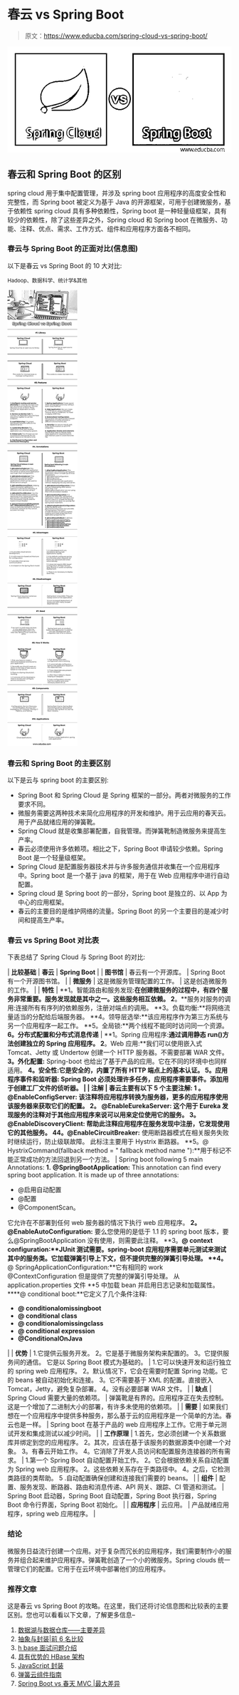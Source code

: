 # 春云 vs Spring Boot

> 原文：<https://www.educba.com/spring-cloud-vs-spring-boot/>

![Spring Cloud vs Spring Boot](img/aca937d4c171e6aa374e664bc2785e29.png)



## 春云和 Spring Boot 的区别

spring cloud 用于集中配置管理，并涉及 spring boot 应用程序的高度安全性和完整性，而 Spring boot 被定义为基于 Java 的开源框架，可用于创建微服务，基于依赖性 spring cloud 具有多种依赖性，Spring boot 是一种轻量级框架，具有较少的依赖性，除了这些差异之外，Spring cloud 和 Spring boot 在微服务、功能、注释、优点、需求、工作方式、组件和应用程序方面各不相同。

### 春云与 Spring Boot 的正面对比(信息图)

以下是春云 vs Spring Boot 的 10 大对比:

<small>Hadoop、数据科学、统计学&其他</small>

![Spring-Cloud-vs-Spring-Boot-info](img/19b9b26218a66e7044cc805ce74df4ba.png)



### 春云和 Spring Boot 的主要区别

以下是云与 spring boot 的主要区别:

*   Spring Boot 和 Spring Cloud 是 Spring 框架的一部分。两者对微服务的工作要求不同。
*   微服务需要这两种技术来简化应用程序的开发和维护。用于云应用的春天云。用于产品就绪应用的弹簧靴。
*   Spring Cloud 就是收集部署配置，自我管理。而弹簧靴制造微服务来提高生产率。
*   春云必须使用许多依赖项。相比之下，Spring Boot 申请较少依赖。Spring Boot 是一个轻量级框架。
*   Spring Cloud 是配置服务器技术并与许多服务通信并收集在一个应用程序中。Spring boot 是一个基于 java 的框架，用于在 Web 应用程序中进行自动配置。
*   Spring cloud 是 Spring boot 的一部分，Spring boot 是独立的、以 App 为中心的应用框架。
*   春云的主要目的是维护网络的流量。Spring Boot 的另一个主要目的是减少时间和提高生产率。

### 春云 vs Spring Boot 对比表

下表总结了 Spring Cloud 与 Spring Boot 的对比:

| **比较基础** | **春云** | **Spring Boot** |
| **图书馆** | 春云有一个开源库。 | Spring Boot 有一个开源图书馆。 |
| **微服务** | 这是微服务管理配置的工作。 | 这是创造微服务的工作。 |
| **特性** | **1。智能路由和服务发现:**在创建微服务的过程中，有四个服务非常重要。服务发现就是其中之一。这些服务相互依赖。
2**。**服务对服务的调用:连接所有有序列的依赖服务，注册对端点的调用。
**3。负载均衡:**将网络流量适当的分配给后端服务器。
**4。领导层选举:**该应用程序作为第三方系统与另一个应用程序一起工作。
**5。全局锁:**两个线程不能同时访问同一个资源。
**6。分布式配置和分布式消息传递** | **1。Spring 应用程序:**通过调用静态 run()方法创建独立的 Spring 应用程序。
2**。Web 应用:**我们可以使用嵌入式 Tomcat、Jetty 或 Undertow 创建一个 HTTP 服务器。不需要部署 WAR 文件。
**3。外化配置:** Spring-boot 也给出了基于产品的应用。它在不同的环境中也同样适用。
**4。安全性:**它是安全的，内置了所有 HTTP 端点上的基本认证。
**5。应用程序事件和监听器:** Spring Boot 必须处理许多任务，应用程序需要事件。添加用于创建工厂文件的侦听器。 |
| **注解** | 春云主要有以下 5 个主要注解:
**1** 。 **@EnableConfigServer:** 该注释将应用程序转换为服务器，更多的应用程序使用该服务器来获取它们的配置。
**2。** **@EnableEurekaServer:** 这个用于 Eureka 发现服务的注释对于其他应用程序来说可以用来定位使用它的服务。
**3。@EnableDiscoveryClient:** 帮助此注释应用程序在服务发现中注册，它发现使用它的其他服务。
4**4。@EnableCircuitBreaker:** 使用断路器模式在相关服务失败时继续运行，防止级联故障。
此标注主要用于 Hystrix 断路器。
**5。@ HystrixCommand(fallback method = " fallback method name "):**用于标记不能正常成功的方法回退到另一个方法。 | Spring boot following 5 main Annotations:
**1.** **@SpringBootApplication:** This annotation can find every spring boot application. It is made up of three annotations:

*   @启用自动配置
*   @配置
*   @ComponentScan。

它允许在不部署到任何 web 服务器的情况下执行 web 应用程序。
**2。@EnableAutoConfiguration:** 要么您使用的是低于 1.1 的 spring boot 版本，要么@SpringBootApplication 没有使用，则需要此注释。
**3。****@ context configuration:**JUnit 测试需要。spring-boot 应用程序需要单元测试来测试其中的服务类。它加载弹簧引导上下文，但不提供完整的弹簧引导处理。
**4。****@ SpringApplicationConfiguration:**它有相同的 work @ContextConfiguration 但是提供了完整的弹簧引导处理。
从 application.properties 文件
**5 中加载 bean 并启用日志记录和加载属性。****@ conditional boot:**它定义了几个条件注释:

*   **@ conditionalomissingboot**
*   **@ conditional class**
*   **@ conditionalomissingclass**
*   **@ conditional expression**
*   **@ConditionalOnJava**

 |
| **优势** | 1.它提供云服务开发。
2。它是基于微服务架构来配置的。
3。它提供服务间的通信。
它是以 Spring Boot 模式为基础的。 | 1.它可以快速开发和运行独立的 spring web 应用程序。
2。默认情况下，它会在需要时配置 Spring 功能。它的 beans 被自动初始化和连接。
3。它不需要基于 XML 的配置。直接嵌入 Tomcat，Jetty，避免复杂部署。
4。没有必要部署 WAR 文件。 |
| **缺点** | Spring Cloud 需要大量的依赖项。 | 弹簧靴是有界的。应用程序正在失去控制。这是一个增加了二进制大小的部署，有许多未使用的依赖项。 |
| **需要** | 如果我们想在一个应用程序中提供多种服务，那么基于云的应用程序是一个简单的方法。春云也是一样。 | Spring boot 在基于产品的 web 应用程序上工作。它用于单元测试开发和集成测试以减少时间。 |
| **工作原理** | 1.首先，您必须创建一个关系数据库并绑定到您的应用程序。
2。其次，应该在基于该服务的数据源类中创建一个对象。
3。有春云开始工作。
4。它消除了开发人员访问和配置服务连接器的所有需求。 | 1.第一个 Spring Boot 自动配置开始工作。
2。它会根据依赖关系自动配置为 Spring web 应用程序。
2。这些依赖关系存在于类路径中。
4。之后，它检测类路径的类帮助。
5 .自动配置确保创建和连接我们需要的 beans。 |
| **组件** | 配置、服务发现、断路器、路由和消息传递、API 网关、跟踪、CI 管道和测试。 | Spring Boot 启动器，Spring Boot 自动配置，Spring Boot 执行器，Spring Boot 命令行界面，Spring Boot 初始化。 |
| **应用程序** | 云应用。 | 产品就绪应用程序，spring web 应用程序。 |

### 结论

微服务日益流行创建一个应用。对于复杂而冗长的应用程序，我们需要制作小的服务并组合起来维护应用程序。弹簧靴创造了一个小的微服务。Spring clouds 统一管理它们的配置。它用于在云环境中部署他们的应用程序。

### 推荐文章

这是春云 vs Spring Boot 的攻略。在这里，我们还将讨论信息图和比较表的主要区别。您也可以看看以下文章，了解更多信息–

1.  [数据湖与数据仓库——主要差异](https://www.educba.com/data-lake-vs-data-warehouse/)
2.  [抽象与封装|前 6 名比较](https://www.educba.com/abstraction-vs-encapsulation/)
3.  [h base 面试问题介绍](https://www.educba.com/hbase-interview-questions/)
4.  [具有优势的 HBase 架构](https://www.educba.com/hbase-architecture/)
5.  [JavaScript 封装](https://www.educba.com/encapsulation-in-javascript/)
6.  [弹簧云组件指南](https://www.educba.com/spring-cloud-components/)
7.  [Spring Boot vs 春天 MVC |最大差异](https://www.educba.com/spring-boot-vs-spring-mvc/)





